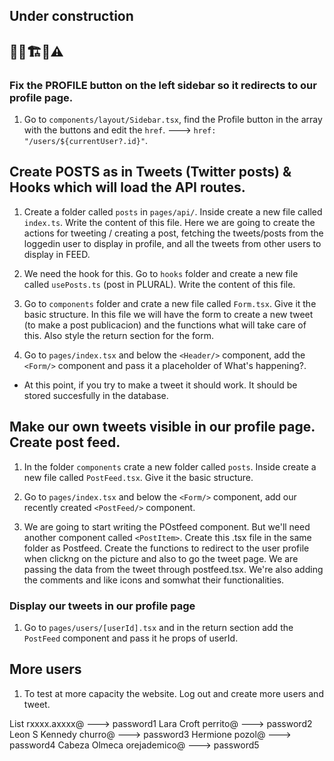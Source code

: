 ## Under construction

## 👷‍♂️🏗️🚧⚠️

### Fix the PROFILE button on the left sidebar so it redirects to our profile page.

1. Go to `components/layout/Sidebar.tsx`, find the Profile button in the array with the buttons and edit the `href`. ---> `href: "/users/${currentUser?.id}"`.

## Create POSTS as in Tweets (Twitter posts) & Hooks which will load the API routes.

1. Create a folder called `posts` in `pages/api/`. Inside create a new file called `index.ts`. Write the content of this file. Here we are going to create the actions for tweeting / creating a post, fetching the tweets/posts from the loggedin user to display in profile, and all the tweets from other users to display in FEED.

2. We need the hook for this. Go to `hooks` folder and create a new file called `usePosts.ts` (post in PLURAL). Write the content of this file.

3. Go to `components` folder and crate a new file called `Form.tsx`. Give it the basic structure. In this file we will have the form to create a new tweet (to make a post publicacion) and the functions what will take care of this. Also style the return section for the form.

4. Go to `pages/index.tsx` and below the `<Header/>` component, add the `<Form/>` component and pass it a placeholder of What's happening?.

-   At this point, if you try to make a tweet it should work. It should be stored succesfully in the database.

## Make our own tweets visible in our profile page. Create post feed.

1. In the folder `components` crate a new folder called `posts`. Inside create a new file called `PostFeed.tsx`. Give it the basic structure.

2. Go to `pages/index.tsx` and below the `<Form/>` component, add our recently created `<PostFeed/>` component.

3. We are going to start writing the POstfeed component. But we'll need another component called `<PostItem>`. Create this .tsx file in the same folder as Postfeed. Create the functions to redirect to the user profile when clickng on the picture and also to go the tweet page. We are passing the data from the tweet through postfeed.tsx. We're also adding the comments and like icons and somwhat their functionalities.

### Display our tweets in our profile page

1. Go to `pages/users/[userId].tsx` and in the return section add the `PostFeed` component and pass it he props of userId.

## More users

1. To test at more capacity the website. Log out and create more users and tweet.

List
rxxxx.axxxx@ ---> password1
Lara Croft perrito@ ---> password2
Leon S Kennedy churro@ ---> password3
Hermione pozol@ ---> password4
Cabeza Olmeca orejademico@ ---> password5
